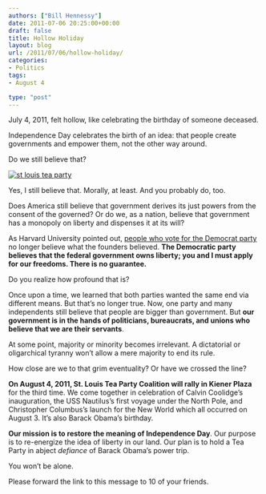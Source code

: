 ```yaml
---
authors: ["Bill Hennessy"]
date: 2011-07-06 20:25:00+00:00
draft: false
title: Hollow Holiday
layout: blog
url: /2011/07/06/hollow-holiday/
categories:
- Politics
tags:
- August 4

type: "post"
---
```


July 4, 2011, felt hollow, like celebrating the birthday of someone deceased. 

Independence Day celebrates the birth of an idea: that people create governments and empower them, not the other way around. 

Do we still believe that?

[![st louis tea party](https://hennessysview.com/wp-content/uploads/2011/07/st-louis-tea-party_thumb.jpg)
](https://hennessysview.com/wp-content/uploads/2011/07/st-louis-tea-party.jpg)

Yes, I still believe that. Morally, at least. And you probably do, too. 

Does America still believe that government derives its just powers from the consent of the governed? Or do we, as a nation, believe that government has a monopoly on liberty and dispenses it at its will? 

As Harvard University pointed out, [people who vote for the Democrat party](https://hennessysview.com/limited-government/thank-you-harvard/) no longer believe what the founders believed. **The Democratic party believes that the federal government owns liberty; you and I must apply for our freedoms. There is no guarantee.** 

Do you realize how profound that is? 

Once upon a time, we learned that both parties wanted the same end via different means. But that’s no longer true. Now, one party and many independents still believe that people are bigger than government. But **our government is in the hands of politicians, bureaucrats, and unions who believe that we are their servants**. 

At some point, majority or minority becomes irrelevant. A dictatorial or oligarchical tyranny won’t allow a mere majority to end its rule. 

How close are we to that grim eventuality? Or have we crossed the line?

**On August 4, 2011, St. Louis Tea Party Coalition will rally in Kiener Plaza** for the third time. We come together in celebration of Calvin Coolidge’s inauguration, the USS Nautilus’s first voyage under the North Pole, and Christopher Columbus’s launch for the New World which all occurred on August 3. It’s also Barack Obama’s birthday. 

**Our mission is to restore the meaning of Independence Day**. Our purpose is to re-energize the idea of liberty in our land. Our plan is to hold a Tea Party in abject _defiance_ of Barack Obama’s power trip. 

You won’t be alone. 

Please forward the link to this message to 10 of your friends.

